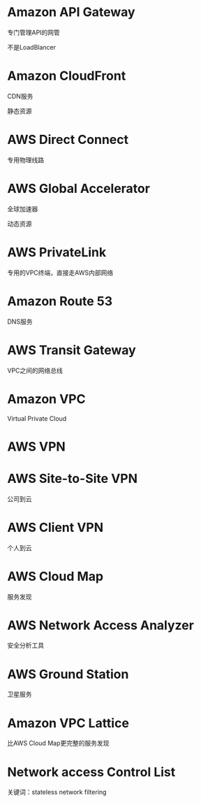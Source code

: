 # Amazon API Gateway 

专门管理API的网管

不是LoadBlancer

# Amazon CloudFront 

CDN服务

静态资源

# AWS Direct Connect 

专用物理线路

# AWS Global Accelerator 

全球加速器

动态资源

# AWS PrivateLink 

专用的VPC终端，直接走AWS内部网络

# Amazon Route 53 

DNS服务

# AWS Transit Gateway 

VPC之间的网络总线

# Amazon VPC 

Virtual Private Cloud

# AWS VPN 

# AWS Site-to-Site VPN 

公司到云

# AWS Client VPN 

个人到云

# AWS Cloud Map

服务发现 

# AWS Network Access Analyzer 

安全分析工具

# AWS Ground Station 

卫星服务

# Amazon VPC Lattice

比AWS Cloud Map更完整的服务发现

# Network access Control List

关键词：stateless network  filtering

